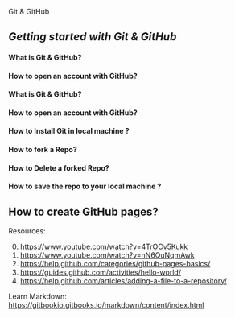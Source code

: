 Git & GitHub

## *Getting started with Git & GitHub*

#### What is Git & GitHub?

#### How to open an account with GitHub?

#### What is Git & GitHub?

#### How to open an account with GitHub?

#### How to Install Git in local machine ?

#### How to fork a Repo?

#### How to Delete a forked Repo?

#### How to save the repo to your local machine ?

## How to create GitHub pages?

Resources:

0. https://www.youtube.com/watch?v=4TrOCv5Kukk
1. https://www.youtube.com/watch?v=nN6QuNqmAwk
2. https://help.github.com/categories/github-pages-basics/
3. https://guides.github.com/activities/hello-world/
3. https://help.github.com/articles/adding-a-file-to-a-repository/


Learn Markdown:
https://gitbookio.gitbooks.io/markdown/content/index.html



